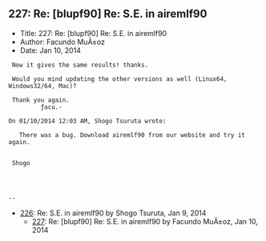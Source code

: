 ## 227: Re: [blupf90] Re: S.E. in airemlf90

- Title: 227: Re: [blupf90] Re: S.E. in airemlf90
- Author: Facundo MuÃ±oz
- Date: Jan 10, 2014

```
 Now it gives the same results! thanks.

 Would you mind updating the other versions as well (Linux64, Windows32/64, Mac)?

 Thank you again.
         ƒacu.-

On 01/10/2014 12:03 AM, Shogo Tsuruta wrote:

   There was a bug. Download airemlf90 from our website and try it again.


 Shogo




-- 
```

- [226](0226.md): Re: S.E. in airemlf90 by Shogo Tsuruta, Jan 9, 2014
    - [227](0227.md): Re: [blupf90] Re: S.E. in airemlf90 by Facundo MuÃ±oz, Jan 10, 2014
